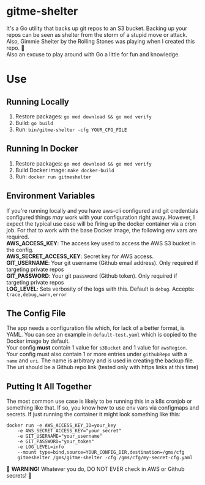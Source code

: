 # gitme-shelter
It's a Go utility that backs up git repos to an S3 bucket. Backing up your repos can be seen as shelter from the storm of a stupid move or attack. Also, Gimmie Shelter by the Rolling Stones was playing when I created this repo. 🤷  
Also an excuse to play around with Go a little for fun and knowledge.

# Use
## Running Locally
1. Restore packages: `go mod download && go mod verify`
2. Build: `go build`
3. Run: `bin/gitme-shelter -cfg YOUR_CFG_FILE`

## Running In Docker
1. Restore packages: `go mod download && go mod verify`
2. Build Docker image: `make docker-build`
3. Run: `docker run gitmeshelter`

## Environment Variables
If you're running locally and you have aws-cli configured and git credentials configured things _may_ work with your configuration right away. However, I expect the typical use case will be firing up the docker container via a cron job. For that to work with the base Docker image, the following env vars are required.  
**AWS_ACCESS_KEY**: The access key used to access the AWS S3 bucket in the config.  
**AWS_SECRET_ACCESS_KEY**: Secret key for AWS access.  
**GIT_USERNAME**: Your git username (Github email address). Only required if targeting private repos  
**GIT_PASSWORD**: Your git password (Github token). Only required if targeting private repos  
**LOG_LEVEL**: Sets verbosity of the logs with this. Default is `debug`. Accepts: `trace,debug,warn,error`

## The Config File
The app needs a configuration file which, for lack of a better format, is YAML. You can see an example in `default-test.yaml` which is copied to the Docker image by default.  
Your config **must** contain 1 value for `s3Bucket` and 1 value for `awsRegion`.  
Your config must also contain 1 or more entries under `githubRepo` with a `name` and `uri`. The name is arbitrary and is used in creating the backup file. The uri should be a Github repo link (tested only with https links at this time)

## Putting It All Together
The most common use case is likely to be running this in a k8s cronjob or something like that. If so, you know how to use env vars via configmaps and secrets. If just running the container it might look something like this:
```
docker run -e AWS_ACCESS_KEY_ID=your_key 
    -e AWS_SECRET_ACCESS_KEY="your_secret" 
    -e GIT_USERNAME="your_username" 
    -e GIT_PASSWORD="your_token" 
    -e LOG_LEVEL=info 
    --mount type=bind,source=YOUR_CONFIG_DIR,destination=/gms/cfg 
    gitmeshelter /gms/gitme-shelter -cfg /gms/cfg/my-secret-cfg.yaml
```

🚨 **WARNING!** Whatever you do, DO NOT EVER check in AWS or Github secrets! 🚨
